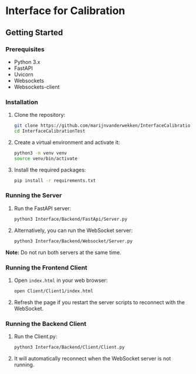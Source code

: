 # Interface for Calibration


## Getting Started

### Prerequisites

- Python 3.x
- FastAPI
- Uvicorn
- Websockets
- Websockets-client

### Installation

1. Clone the repository:
    ```sh
    git clone https://github.com/marijnvanderwekken/InterfaceCalibrationTest.git
    cd InterfaceCalibrationTest
    ```

2. Create a virtual environment and activate it:
    ```sh
    python3 -m venv venv
    source venv/bin/activate
    ```

3. Install the required packages:
    ```sh
    pip install -r requirements.txt
    ```

### Running the Server


1. Run the FastAPI server:
    ```sh
    python3 Interface/Backend/FastApi/Server.py
    ```

2. Alternatively, you can run the WebSocket server:
    ```sh
    python3 Interface/Backend/Websocket/Server.py
    ```

**Note:** Do not run both servers at the same time.

### Running the Frontend Client

1. Open `index.html` in your web browser:
    ```sh
    open Client/Client1/index.html
    ```

2. Refresh the page if you restart the server scripts to reconnect with the WebSocket.

### Running the Backend Client

1. Run the Client.py:
    ```sh
    python3 Interface/Backend/Client/Client.py
    ```

2. It will automatically reconnect when the WebSocket server is not running.



